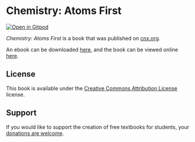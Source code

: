 # Chemistry: Atoms First

[![Open in Gitpod](https://gitpod.io/button/open-in-gitpod.svg)](https://gitpod.io/from-referrer/)

_Chemistry: Atoms First_ is a book that was published on [cnx.org](https://cnx.org/).

An ebook can be downloaded [here](https://github.com/cnx-user-books/cnxbook-chemistry-atoms-first/releases/latest), and the book can be viewed online [here](https://github.com/cnx-user-books/cnxbook-chemistry-atoms-first/releases/latest).

## License
This book is available under the [Creative Commons Attribution License](./LICENSE) license.

## Support
If you would like to support the creation of free textbooks for students, your [donations are welcome](https://riceconnect.rice.edu/donation/support-openstax-banner).
